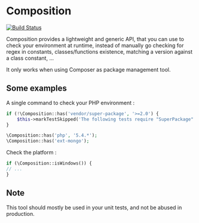 # Composition

[![Build Status](https://secure.travis-ci.org/composition/composition.png)](https://secure.travis-ci.org/composition/composition)

Composition provides a lightweight and generic API, that you can use to check your
environment at runtime, instead of manually go checking for regex in constants,
classes/functions existence, matching a version against a class constant, ...

It only works when using Composer as package management tool.

## Some examples

A single command to check your PHP environment :
``` php
if (!\Composition::has('vendor/super-package', '>=2.0') {
    $this->markTestSkipped('The following tests require "SuperPackage" to be at least at 2.0');
}

\Composition::has('php', '5.4.*');
\Composition::has('ext-mongo');
```

Check the platform :
``` php
if (\Composition::isWindows()) {
// ...
}
```

## Note

This tool should mostly be used in your unit tests, and not be abused in production.